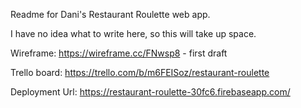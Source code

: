 Readme for Dani's Restaurant Roulette web app.

I have no idea what to write here, so this will take up space.

Wireframe:
https://wireframe.cc/FNwsp8 - first draft

Trello board:
https://trello.com/b/m6FEISoz/restaurant-roulette

Deployment Url:
https://restaurant-roulette-30fc6.firebaseapp.com/
